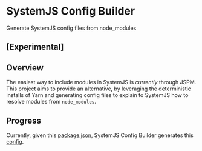 # SystemJS Config Builder 
Generate SystemJS config files from node_modules
## [Experimental]

## Overview
The easiest way to include modules in SystemJS is *currently* through JSPM. This project aims to provide an alternative, by leveraging the deterministic installs of Yarn and generating config files to explain to SystemJS how to resolve modules from `node_modules`.

## Progress
Currently, given this [package.json](https://github.com/alexisvincent/systemjs-config-builder/blob/master/package.json), 
SystemJS Config Builder generates this [config](https://github.com/alexisvincent/systemjs-config-builder/blob/master/generated.config.js).
